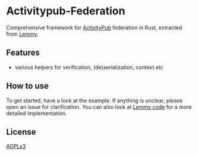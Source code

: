 Activitypub-Federation
===

Comprehensive framework for [ActivityPub](https://www.w3.org/TR/activitypub/) federation in Rust, extracted from [Lemmy](https://join-lemmy.org/).

## Features


- various helpers for verification, (de)serialization, context etc

## How to use

To get started, have a look at the example. If anything is unclear, please open an issue for clarification. You can also look at [Lemmy code](https://github.com/LemmyNet/lemmy/tree/main/crates/apub) for a more detailed implementation.

## License

[AGPLv3](../../LICENSE)